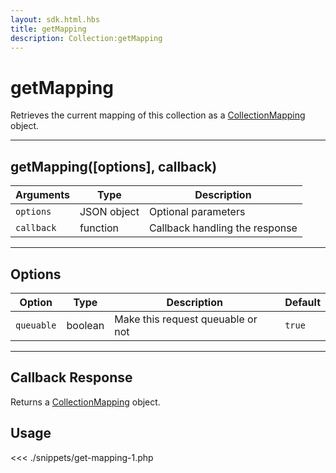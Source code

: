 ```yaml
---
layout: sdk.html.hbs
title: getMapping
description: Collection:getMapping
---
```


# getMapping

Retrieves the current mapping of this collection as a [CollectionMapping](/sdk/php/3/collection-mapping/) object.

---

## getMapping([options], callback)

| Arguments  | Type        | Description                    |
| ---------- | ----------- | ------------------------------ |
| `options`  | JSON object | Optional parameters            |
| `callback` | function    | Callback handling the response |

---

## Options

| Option     | Type    | Description                       | Default |
| ---------- | ------- | --------------------------------- | ------- |
| `queuable` | boolean | Make this request queuable or not | `true`  |

---

## Callback Response

Returns a [CollectionMapping](/sdk/php/3/collection-mapping/) object.

## Usage

<<< ./snippets/get-mapping-1.php
